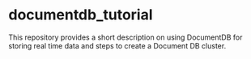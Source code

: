 # documentdb_tutorial
This repository provides a short description on using DocumentDB for storing real time data and steps to create a Document DB cluster.

